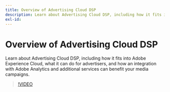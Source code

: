 ```yaml
---
title: Overview of Advertising Cloud DSP
description: Learn about Advertising Cloud DSP, including how it fits into Adobe Experience Cloud, what it can do for advertisers, and how an integration with Adobe Analytics and additional services can benefit your media campaigns.
exl-id: 
---
```

# Overview of Advertising Cloud DSP

Learn about Advertising Cloud DSP, including how it fits into Adobe Experience Cloud, what it can do for advertisers, and how an integration with Adobe Analytics and additional services can benefit your media campaigns.

>[!VIDEO]()
